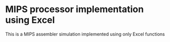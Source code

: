 # MIPS processor implementation using Excel
 This is a MIPS assembler simulation implemented using only Excel functions
